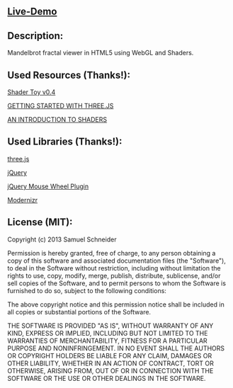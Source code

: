 ## [Live-Demo](http://crazysaem.github.com/html5-fractal-shader/)


## Description:

Mandelbrot fractal viewer in HTML5 using WebGL and Shaders.


## Used Resources (Thanks!):
[Shader Toy v0.4](http://www.iquilezles.org/apps/shadertoy/)

[GETTING STARTED WITH THREE.JS](http://www.html5rocks.com/en/tutorials/three/intro/)

[AN INTRODUCTION TO SHADERS](http://www.html5rocks.com/en/tutorials/webgl/shaders/)


## Used Libraries (Thanks!):
[three.js](https://github.com/mrdoob/three.js/)

[jQuery](http://jquery.com/)

[jQuery Mouse Wheel Plugin](https://github.com/brandonaaron/jquery-mousewheel)

[Modernizr](http://modernizr.com/)


## License (MIT):

Copyright (c) 2013 Samuel Schneider

Permission is hereby granted, free of charge, to any person obtaining a copy of this software and associated documentation files (the "Software"), to deal in the Software without restriction, including without limitation the rights to use, copy, modify, merge, publish, distribute, sublicense, and/or sell copies of the Software, and to permit persons to whom the Software is furnished to do so, subject to the following conditions:

The above copyright notice and this permission notice shall be included in all copies or substantial portions of the Software.

THE SOFTWARE IS PROVIDED "AS IS", WITHOUT WARRANTY OF ANY KIND, EXPRESS OR IMPLIED, INCLUDING BUT NOT LIMITED TO THE WARRANTIES OF MERCHANTABILITY, FITNESS FOR A PARTICULAR PURPOSE AND NONINFRINGEMENT. IN NO EVENT SHALL THE AUTHORS OR COPYRIGHT HOLDERS BE LIABLE FOR ANY CLAIM, DAMAGES OR OTHER LIABILITY, WHETHER IN AN ACTION OF CONTRACT, TORT OR OTHERWISE, ARISING FROM, OUT OF OR IN CONNECTION WITH THE SOFTWARE OR THE USE OR OTHER DEALINGS IN THE SOFTWARE.